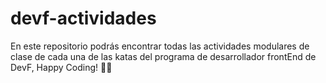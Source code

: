 # devf-actividades
En este repositorio podrás encontrar todas las actividades modulares de clase de cada una de las katas del programa de desarrollador frontEnd de DevF, Happy Coding! 👾🖖
